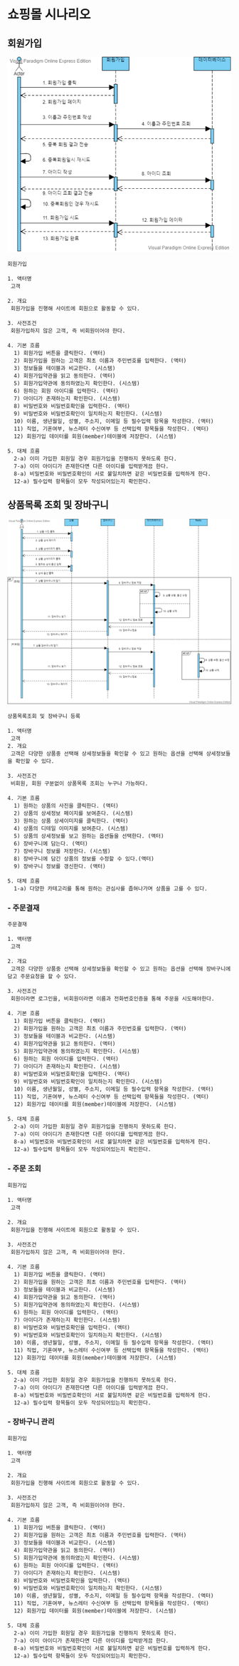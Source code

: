 # 쇼핑몰 시나리오



## 회원가입

![íìê°ì.png](https://github.com/mshero7/shoppingmall/blob/master/%EC%8B%9C%ED%80%80%EC%8A%A4%20%EC%9D%B4%EB%AF%B8%EC%A7%80/%ED%9A%8C%EC%9B%90%EA%B0%80%EC%9E%85.png?raw=true)



```
회원가입

1. 액터명
 고객

2. 개요 
 회원가입을 진행해 사이트에 회원으로 활동할 수 있다.

3. 사전조건
 회원가입하지 않은 고객, 즉 비회원이어야 한다.

4. 기본 흐름
  1) 회원가입 버튼을 클릭한다. (액터)
  2) 회원가입을 원하는 고객은 최초 이름과 주민번호를 입력한다. (액터)
  3) 정보들을 테이블과 비교한다. (시스템)
  4) 회원가입약관을 읽고 동의한다. (액터)
  5) 회원가입약관에 동의하였는지 확인한다. (시스템)
  6) 원하는 회원 아이디를 입력한다. (액터)
  7) 아이디가 존재하는지 확인한다. (시스템)
  8) 비밀번호와 비밀번호확인을 입력한다. (액터)
  9) 비밀번호와 비밀번호확인이 일치하는지 확인한다. (시스템)
  10) 이름, 생년월일, 성별, 주소지, 이메일 등 필수입력 항목을 작성한다. (액터)
  11) 직업, 기혼여부, 뉴스레터 수신여부 등 선택입력 항목들을 작성한다. (액터)
  12) 회원가입 데이터를 회원(member)테이블에 저장한다. (시스템)
  
5. 대체 흐름
  2-a) 이미 가입한 회원일 경우 회원가입을 진행하지 못하도록 한다.
  7-a) 이미 아이디가 존재한다면 다른 아이디를 입력받게끔 한다.
  8-a) 비밀번호와 비밀번호확인이 서로 불일치하면 같은 비밀번호를 입력하게 한다.
  12-a) 필수입력 항목들이 모두 작성되어있는지 확인한다.
```



## 상품목록 조회 및 장바구니

![ìíì ë³´ ì¡°í ë° ì¥ë°êµ¬ë ì²ë¦¬.png](https://github.com/mshero7/shoppingmall/blob/master/%EC%8B%9C%ED%80%80%EC%8A%A4%20%EC%9D%B4%EB%AF%B8%EC%A7%80/%EC%83%81%ED%92%88%EC%A0%95%EB%B3%B4%20%EC%A1%B0%ED%9A%8C%20%EB%B0%8F%20%EC%9E%A5%EB%B0%94%EA%B5%AC%EB%8B%88%20%EC%B2%98%EB%A6%AC.png?raw=true)

```
상품목록조회 및 장바구니 등록

1. 액터명
 고객
2. 개요 
 고객은 다양한 상품중 선택해 상세정보들을 확인할 수 있고 원하는 옵션을 선택해 상세정보들을 확인할 수 있다.

3. 사전조건
 비회원, 회원 구분없이 상품목록 조회는 누구나 가능하다.

4. 기본 흐름
  1) 원하는 상품의 사진을 클릭한다. (액터)
  2) 상품의 상세정보 페이지를 보여준다. (시스템)
  3) 원하는 상품 상세이미지를 클릭한다. (액터)
  4) 상품의 디테일 이미지를 보여준다. (시스템)
  5) 상품의 상세정보를 보고 원하는 옵션들을 선택한다. (액터)
  6) 장바구니에 담는다. (액터)
  7) 장바구니 정보를 저장한다. (시스템)
  8) 장바구니에 담긴 상품의 정보를 수정할 수 있다.(액터)
  9) 장바구니 정보를 갱신한다. (액터)
  
5. 대체 흐름
  1-a) 다양한 카테고리를 통해 원하는 관심사를 좁혀나가며 상품을 고를 수 있다.
```



### - 주문결재

```
주문결재

1. 액터명
 고객

2. 개요 
 고객은 다양한 상품중 선택해 상세정보들을 확인할 수 있고 원하는 옵션을 선택해 장바구니에 담고 주문요청을 할 수 있다.

3. 사전조건
 회원이라면 로그인을, 비회원이라면 이름과 전화번호인증을 통해 주문을 시도해야한다.

4. 기본 흐름
  1) 회원가입 버튼을 클릭한다. (액터)
  2) 회원가입을 원하는 고객은 최초 이름과 주민번호를 입력한다. (액터)
  3) 정보들을 테이블과 비교한다. (시스템)
  4) 회원가입약관을 읽고 동의한다. (액터)
  5) 회원가입약관에 동의하였는지 확인한다. (시스템)
  6) 원하는 회원 아이디를 입력한다. (액터)
  7) 아이디가 존재하는지 확인한다. (시스템)
  8) 비밀번호와 비밀번호확인을 입력한다. (액터)
  9) 비밀번호와 비밀번호확인이 일치하는지 확인한다. (시스템)
  10) 이름, 생년월일, 성별, 주소지, 이메일 등 필수입력 항목을 작성한다. (액터)
  11) 직업, 기혼여부, 뉴스레터 수신여부 등 선택입력 항목들을 작성한다. (액터)
  12) 회원가입 데이터를 회원(member)테이블에 저장한다. (시스템)
  
5. 대체 흐름
  2-a) 이미 가입한 회원일 경우 회원가입을 진행하지 못하도록 한다.
  7-a) 이미 아이디가 존재한다면 다른 아이디를 입력받게끔 한다.
  8-a) 비밀번호와 비밀번호확인이 서로 불일치하면 같은 비밀번호를 입력하게 한다.
  12-a) 필수입력 항목들이 모두 작성되어있는지 확인한다.
```

### - 주문 조회

```
회원가입

1. 액터명
 고객

2. 개요 
 회원가입을 진행해 사이트에 회원으로 활동할 수 있다.

3. 사전조건
 회원가입하지 않은 고객, 즉 비회원이어야 한다.

4. 기본 흐름
  1) 회원가입 버튼을 클릭한다. (액터)
  2) 회원가입을 원하는 고객은 최초 이름과 주민번호를 입력한다. (액터)
  3) 정보들을 테이블과 비교한다. (시스템)
  4) 회원가입약관을 읽고 동의한다. (액터)
  5) 회원가입약관에 동의하였는지 확인한다. (시스템)
  6) 원하는 회원 아이디를 입력한다. (액터)
  7) 아이디가 존재하는지 확인한다. (시스템)
  8) 비밀번호와 비밀번호확인을 입력한다. (액터)
  9) 비밀번호와 비밀번호확인이 일치하는지 확인한다. (시스템)
  10) 이름, 생년월일, 성별, 주소지, 이메일 등 필수입력 항목을 작성한다. (액터)
  11) 직업, 기혼여부, 뉴스레터 수신여부 등 선택입력 항목들을 작성한다. (액터)
  12) 회원가입 데이터를 회원(member)테이블에 저장한다. (시스템)
  
5. 대체 흐름
  2-a) 이미 가입한 회원일 경우 회원가입을 진행하지 못하도록 한다.
  7-a) 이미 아이디가 존재한다면 다른 아이디를 입력받게끔 한다.
  8-a) 비밀번호와 비밀번호확인이 서로 불일치하면 같은 비밀번호를 입력하게 한다.
  12-a) 필수입력 항목들이 모두 작성되어있는지 확인한다.
```

### - 장바구니 관리

```
회원가입

1. 액터명
 고객

2. 개요 
 회원가입을 진행해 사이트에 회원으로 활동할 수 있다.

3. 사전조건
 회원가입하지 않은 고객, 즉 비회원이어야 한다.

4. 기본 흐름
  1) 회원가입 버튼을 클릭한다. (액터)
  2) 회원가입을 원하는 고객은 최초 이름과 주민번호를 입력한다. (액터)
  3) 정보들을 테이블과 비교한다. (시스템)
  4) 회원가입약관을 읽고 동의한다. (액터)
  5) 회원가입약관에 동의하였는지 확인한다. (시스템)
  6) 원하는 회원 아이디를 입력한다. (액터)
  7) 아이디가 존재하는지 확인한다. (시스템)
  8) 비밀번호와 비밀번호확인을 입력한다. (액터)
  9) 비밀번호와 비밀번호확인이 일치하는지 확인한다. (시스템)
  10) 이름, 생년월일, 성별, 주소지, 이메일 등 필수입력 항목을 작성한다. (액터)
  11) 직업, 기혼여부, 뉴스레터 수신여부 등 선택입력 항목들을 작성한다. (액터)
  12) 회원가입 데이터를 회원(member)테이블에 저장한다. (시스템)
  
5. 대체 흐름
  2-a) 이미 가입한 회원일 경우 회원가입을 진행하지 못하도록 한다.
  7-a) 이미 아이디가 존재한다면 다른 아이디를 입력받게끔 한다.
  8-a) 비밀번호와 비밀번호확인이 서로 불일치하면 같은 비밀번호를 입력하게 한다.
  12-a) 필수입력 항목들이 모두 작성되어있는지 확인한다.
```





